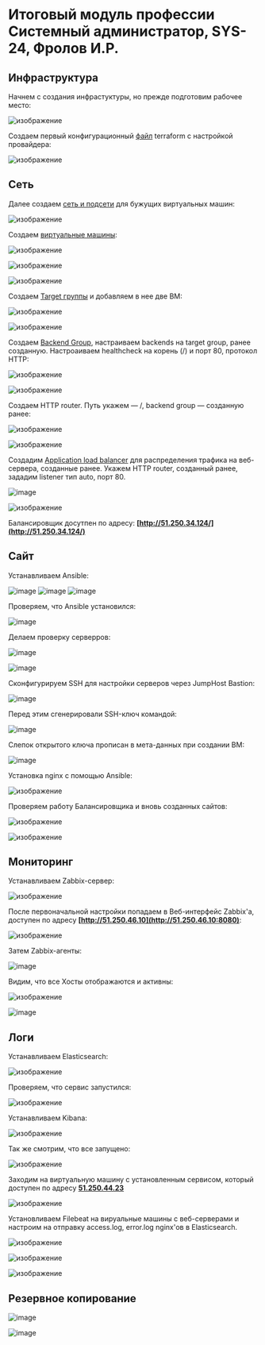 # **Итоговый модуль профессии Системный администратор, SYS-24, Фролов И.Р.**

## Инфраструктура

Начнем с создания инфрастуктуры, но прежде подготовим рабочее место:

![изображение](https://github.com/user-attachments/assets/286f40c4-bea2-4097-98f0-8ca90805e91d)

Создаем первый конфигурационный [файл](https://github.com/beast86m/diplom_work/blob/main/terraform/main.tf) terraform с настройкой провайдера:

![изображение](https://github.com/user-attachments/assets/ad9d7ee7-9b24-4c79-8190-c6eb1df438ce)

## Сеть

Далее создаем [сеть и подсети](https://github.com/beast86m/diplom_work/blob/main/terraform/net.tf) для бужущих виртуальных машин:

![изображение](https://github.com/user-attachments/assets/ea8dc17a-1508-448c-81b2-5071d59abc4c)

Создаем [виртуальные машины](https://github.com/beast86m/diplom_work/blob/main/terraform/vm.tf):

![изображение](https://github.com/user-attachments/assets/3b16825e-e623-4586-831c-eec3a6becfa9)

![изображение](https://github.com/user-attachments/assets/2e0203e4-6403-4b71-a55a-2075e16f08b4)

![изображение](https://github.com/user-attachments/assets/e00c52db-6fcd-4d58-a2cd-dcc8ae238d61)


Создаем [Target группы](https://github.com/beast86m/diplom_work/blob/main/terraform/security.tf) и добавляем в нее две ВМ:

![изображение](https://github.com/user-attachments/assets/048de38c-d623-4629-b4db-a436fe8414bb)

![изображение](https://github.com/user-attachments/assets/90af9363-08b4-41a9-83c6-d5d4a25cd0fd)

Создаем [Backend Group](https://github.com/beast86m/diplom_work/blob/main/terraform/security.tf), настраиваем backends на target group, ранее созданную. Настроаиваем healthcheck на корень (/) и порт 80, протокол HTTP:

![изображение](https://github.com/user-attachments/assets/c75b4221-8112-49e3-94c8-78ef6036c615)

![изображение](https://github.com/user-attachments/assets/2ea6f39d-8844-4421-a723-9ac0d8f9e47c)

Создаем HTTP router. Путь укажем — /, backend group — созданную ранее:

![изображение](https://github.com/user-attachments/assets/6a12746e-cef9-4def-89e9-ff3774efb72a)

![изображение](https://github.com/user-attachments/assets/9f5e484c-0a2c-4304-947c-20f679c6123f)

Создадим [Application load balancer](https://github.com/beast86m/diplom_work/blob/main/terraform/security.tf) для распределения трафика на веб-сервера, созданные ранее. Укажем HTTP router, созданный ранее, зададим listener тип auto, порт 80.

![image](https://github.com/user-attachments/assets/1c893f57-1799-4d88-929f-fb99a5096558)

![изображение](https://github.com/user-attachments/assets/ff145ebd-9674-4d2a-8df1-189d1b903ec8)

Балансировщик досутпен по адресу: **[http://51.250.34.124/](http://51.250.34.124/)**

## Сайт

Устанавливаем Ansible:

![image](https://github.com/user-attachments/assets/5ed948de-b49c-4bd1-bbad-c82b42e9efb9)
![image](https://github.com/user-attachments/assets/106ad159-e8f2-45bb-b043-7bf9d087c71e)
![image](https://github.com/user-attachments/assets/60503ed4-1f5a-409d-9ac4-8cb478ca611b)

Проверяем, что Ansible установился:

![image](https://github.com/user-attachments/assets/36238085-2851-4c9d-bb3f-354a2eed46a2)

Делаем проверку серверров:

![image](https://github.com/user-attachments/assets/1e88762d-2417-4d49-a81a-be7e1dad7267)

![image](https://github.com/user-attachments/assets/319873fb-fb22-40f1-9bb0-03d822bee3ba)

Сконфигурируем SSH  для настройки серверов через JumpHost Bastion:

![image](https://github.com/user-attachments/assets/d02103d2-c337-429d-bd40-29a13c8f7ef4)

Перед этим сгенерировали SSH-ключ командой: 

![image](https://github.com/user-attachments/assets/b4513bb4-9d50-4d25-930c-aa928159412e)

Слепок открытого ключа прописан в мета-данных при создании ВМ:

![image](https://github.com/user-attachments/assets/8d7a8f94-0140-4cfb-a574-08b2d417084f)

Установка nginx с помощью Ansible:

![изображение](https://github.com/user-attachments/assets/05206c74-3eec-43df-9104-a5305b7f7b01)

Проверяем работу Балансировщика и вновь созданных сайтов:

![изображение](https://github.com/user-attachments/assets/a0a7bea8-ec7c-4088-a443-eee2e6573158)

![изображение](https://github.com/user-attachments/assets/d148267c-f3f6-4685-b823-8c329775bf77)


## Мониторинг

Устанавливаем Zabbix-сервер: 

![изображение](https://github.com/user-attachments/assets/df5ad3b2-391f-40cb-b3fc-9d8eab046617)

После первоначальной настройки попадаем в Веб-интерфейс Zabbix'a, доступен по адресу **[http://51.250.46.10](http://51.250.46.10:8080)**:

![изображение](https://github.com/user-attachments/assets/bedc69bf-1bcc-4855-8ddf-7c080649310e)

Затем Zabbix-агенты:

![image](https://github.com/user-attachments/assets/d600a57e-3f86-406c-9b8f-c518b361283a)

Видим, что все Хосты отображаются и активны:

![изображение](https://github.com/user-attachments/assets/de514f0d-fa41-4a9b-90c8-be754bc9b70d)

![image](https://github.com/user-attachments/assets/105aea22-4940-466c-b2fd-1abb334ed936)



## Логи

Устанавливаем Elasticsearch:

![изображение](https://github.com/user-attachments/assets/58a28a93-86a9-4dc5-9e21-865d8435c5d1)

Проверяем, что сервис запустился:

![изображение](https://github.com/user-attachments/assets/a53faa5e-150e-4a3c-b10b-450e8a8d981a)

Устанавливаем Kibana:

![изображение](https://github.com/user-attachments/assets/f4c3471a-b894-4dc6-880e-b0c66672c0c4)

Так же смотрим, что все запущено:

![изображение](https://github.com/user-attachments/assets/c987637a-31f5-4ffa-bdee-a63d8d93006e)

Заходим на виртуальную машину с установленным сервисом, который доступен по адресу **[51.250.44.23](http://51.250.44.23:5601/)**

![изображение](https://github.com/user-attachments/assets/a52511ff-2b4c-427b-8294-79fadb1655c8)

Установливаем Filebeat на вируальные машины с  веб-серверами и настроим на отправку access.log, error.log nginx'ов в Elasticsearch.

![изображение](https://github.com/user-attachments/assets/e45bdf70-af01-47da-831f-82642d54ee50)

![изображение](https://github.com/user-attachments/assets/94cabe73-3067-426e-8ceb-026fc1369ed4)

![изображение](https://github.com/user-attachments/assets/5f4ffb9b-934c-4341-9919-2349db593509)

## Резервное копирование

![image](https://github.com/user-attachments/assets/95978279-3e52-4be6-8bd4-9b2d2d6082cc)

![image](https://github.com/user-attachments/assets/864c9368-60a5-4d5e-a151-e95ee29ac9a5)


